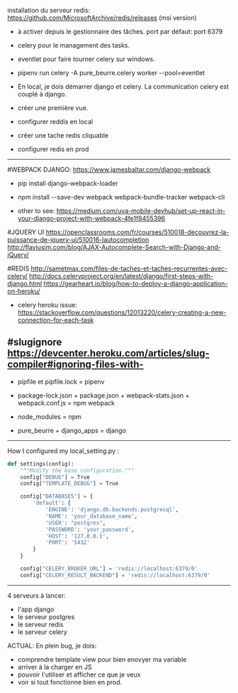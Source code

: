 installation du serveur redis: https://github.com/MicrosoftArchive/redis/releases (msi version)
- à activer depuis le gestionnaire des tâches.
port par défaut: port 6379

- celery pour le management des tasks.
- eventlet pour faire tourner celery sur windows.
- pipenv run celery -A pure_beurre.celery worker --pool=eventlet
- En local, je dois démarrer django et celery. La communication celery est couplé à django.


- créer une première vue.
- configurer reddis en local
- créer une tache redis cliquable
- configurer redis en prod

---

#WEBPACK DJANGO:
https://www.jamesbaltar.com/django-webpack
- pip install django-webpack-loader
- npm install --save-dev webpack webpack-bundle-tracker webpack-cli

- other to see: https://medium.com/uva-mobile-devhub/set-up-react-in-your-django-project-with-webpack-4fe1f8455396

#JQUERY UI
https://openclassrooms.com/fr/courses/510018-decouvrez-la-puissance-de-jquery-ui/510016-lautocompletion
http://flaviusim.com/blog/AJAX-Autocomplete-Search-with-Django-and-jQuery/

#REDIS
http://sametmax.com/files-de-taches-et-taches-recurrentes-avec-celery/
http://docs.celeryproject.org/en/latest/django/first-steps-with-django.html
https://gearheart.io/blog/how-to-deploy-a-django-application-on-heroku/
- celery heroku issue: https://stackoverflow.com/questions/12013220/celery-creating-a-new-connection-for-each-task


#slugignore
https://devcenter.heroku.com/articles/slug-compiler#ignoring-files-with-
--------

- pipfile et pipfile.lock = pipenv
- package-lock.json + package.json + webpack-stats.json + webpack.conf.js = npm webpack
- node_modules = npm

- pure_beurre + django_apps = django


-----

How I configured my local_setting.py :
```python
def settings(config):
    """Modify the base configuration."""
    config["DEBUG"] = True
    config["TEMPLATE_DEBUG"] = True

    config["DATABASES"] = {
        'default': {
            'ENGINE': 'django.db.backends.postgresql',
            'NAME': 'your_database_name',
            'USER': "postgres",
            'PASSWORD': 'your_password',
            'HOST': '127.0.0.1',
            'PORT': '5432'
        }
    }

    config["CELERY_BROKER_URL"] = 'redis://localhost:6379/0'
    config["CELERY_RESULT_BACKEND"] = 'redis://localhost:6379/0'
```

----
4 serveurs à lancer:
- l'app django
- le serveur postgres
- le serveur redis
- le serveur celery


ACTUAL:
En plein bug, je dois:
- comprendre template view pour bien enovyer ma variable
- arriver à la charger en JS
- pouvoir l'utiliser et afficher ce que je veux
- voir si tout fonctionne bien en prod.